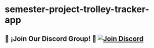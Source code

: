 # semester-project-trolley-tracker-app


## 🎉 ¡Join Our Discord Group! 🚀 [![Join Discord](https://img.shields.io/badge/Join_Discord-7289DA?style=for-the-badge&logo=discord&logoColor=white)](https://discord.gg/u3KT8zJm)

